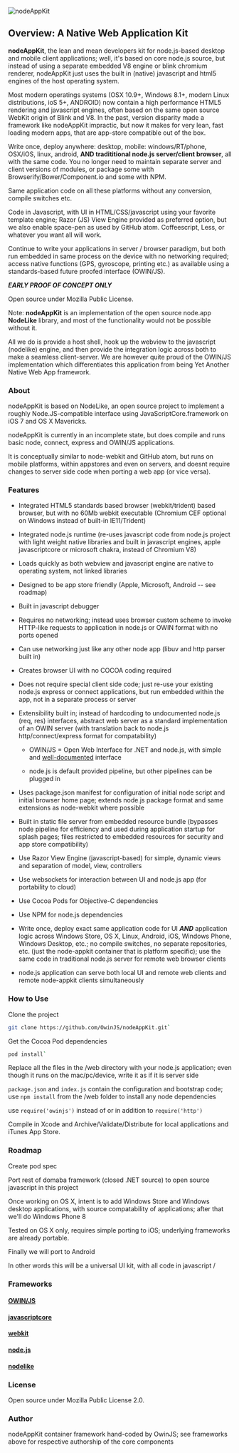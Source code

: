 ![nodeAppKit](https://raw.github.com/OwinJS/nodeAppKit/master/app-shared/owinjs-splash/images/nodeAppKit.png)

## Overview: A Native Web Application Kit

**nodeAppKit**, the lean and mean developers kit for node.js-based desktop and mobile client applications;  well, it's based on core node.js source, but instead of using a separate embedded V8 engine or blink chromium renderer, nodeAppKit just uses the built in (native) javascript and html5 engines of the host operating system.   

Most modern operatings systems (OSX 10.9+, Windows 8.1+, modern Linux distributions, ioS 5+, ANDROID) now contain a high performance HTML5 rendering and javascript engines, often based on the same open source WebKit origin of Blink and V8.   In the past, version disparity made a framework like nodeAppKit impractic, but now it makes for very lean, fast loading modern apps, that are app-store compatible out of the box.

Write once, deploy anywhere: desktop, mobile: windows/RT/phone, OSX/iOS, linux, android, **AND tradititional node.js server/client browser**, all with the same code.  You no longer need to maintain separate server and client versions of modules, or package some with Browserify/Bower/Component.io and some with NPM.

Same application code on all these platforms without any conversion, compile switches etc.

Code in Javascript, with UI in HTML/CSS/javascript using your favorite template engine; Razor (JS) View Engine provided as preferred option, but we also enable space-pen as used by GitHub atom.   Coffeescript, Less, or whatever you want all will work. 

Continue to write your applications in server / browser paradigm, but both run embedded in same process on the device with no networking required;  access native functions (GPS, gyroscope, printing etc.) as available using a standards-based future proofed interface (OWIN/JS).

***EARLY PROOF OF CONCEPT ONLY***

Open source under Mozilla Public License.


Note: **nodeAppKit** is an implementation of the open source node.app **NodeLike** library, and most of the functionality would not be possible without it.  

All we do is provide a host shell, hook up the webview to the javascript (nodelike) engine, and then provide the integration logic across both to make a seamless client-server.  We are however quite proud of the OWIN/JS implementation which differentiates this application from being Yet Another Native Web App framework.

### About

nodeAppKit is based on NodeLike, an open source project to implement a roughly Node.JS-compatible interface using JavaScriptCore.framework on iOS 7 and OS X Mavericks.

nodeAppKit is currently in an incomplete state, but does compile and runs basic node, connect, express and OWIN/JS applications.

It is conceptually similar to node-webkit and GitHub atom, but runs on mobile platforms, within appstores and even on servers, and doesnt require changes to server side code when porting a web app (or vice versa). 

### Features

- Integrated HTML5 standards based browser (webkit/trident) based browser, but with no 60Mb webkit executable (Chromium CEF optional on Windows instead of built-in IE11/Trident)

- Integrated node.js runtime (re-uses javascript code from node.js project with light weight native libraries and built in javascript engines, apple javascriptcore or microsoft chakra, instead of Chromium V8)

- Loads quickly as both webview and javascript engine are native to operating system, not linked libraries

- Designed to be app store friendly (Apple, Microsoft, Android -- see roadmap)

- Built in javascript debugger

- Requires no networking;  instead uses browser custom scheme to invoke HTTP-like requests to application in node.js or OWIN format with no ports opened

- Can use networking just like any other node app (libuv and http parser built in)

- Creates browser UI with no COCOA coding required

- Does not require special client side code;  just re-use your existing node.js express or connect applications, but run embedded within the app, not in a separate process or server

- Extensibility built in;  instead of hardcoding to undocumented node.js (req, res) interfaces, abstract web server as a standard implementation of an OWIN server (with translation back to node.js http/connect/express format for compatability)

	- OWIN/JS = Open Web Interface for .NET and node.js, with simple and [well-documented](http://owinjs.org) interface
	
	- node.js is default provided pipeline, but other pipelines can be plugged in

- Uses package.json manifest for configuration of initial node script and initial browser home page;  extends node.js package format and same extensions as node-webkit where possible

- Built in static file server from embedded resource bundle (bypasses node pipeline for efficiency and used during application startup for splash pages;  files restricted to embedded resources for security and app store compatibility)

- Use Razor View Engine (javascript-based) for simple, dynamic views and separation of model, view, controllers

- Use websockets for interaction between UI and node.js app (for portability to cloud)

- Use Cocoa Pods for Objective-C dependencies

- Use NPM for node.js dependencies

- Write once, deploy exact same application code for UI ***AND*** application logic across Windows Store, OS X, Linux, Android, iOS, Windows Phone, Windows Desktop, etc.;  no compile switches, no separate repositories, etc. (just the node-appkit container that is platform specific);  use the same code in traditional node.js server for remote web browser clients 

- node.js application can serve both local UI and remote web clients and remote node-appkit clients simultaneously

### How to Use
Clone the project

```bash
git clone https://github.com/OwinJS/nodeAppKit.git`
```

Get the Cocoa Pod dependencies

```bash
pod install`
```

Replace all the files in the /web directory with your node.js application;  even though it runs on the mac/pc/device, write it as if it is server side

`package.json` and `index.js` contain the configuration and bootstrap code;  use `npm install` from the /web folder to install any node dependencies

use `require('owinjs')` instead of or in addition to `require('http')`

Compile in Xcode and Archive/Validate/Distribute for local applications and iTunes App Store.

### Roadmap

Create pod spec

Port rest of domaba framework (closed .NET source) to open source javascript in this project

Once working on OS X, intent is to add Windows Store and Windows desktop applications, with source compatability of applications; after that we'll do Windows Phone 8

Tested on OS X only, requires simple porting to iOS;  underlying frameworks are already portable.

Finally we will port to Android

In other words this will be a universal UI kit, with all code in javascript / 

### Frameworks

#### [OWIN/JS](http://owinjs.org)

#### [javascriptcore](http://asciiwwdc.com/2013/sessions/615)

#### [webkit](https://developer.apple.com/library/mac/documentation/Cocoa/Conceptual/DisplayWebContent/DisplayWebContent.html#//apple_ref/doc/uid/10000164i)

#### [node.js](http://nodejs.org)

#### [nodelike](https://github.com/node-app/Nodelike)

### License

Open source under Mozilla Public License 2.0.


### Author

nodeAppKit container framework hand-coded by OwinJS;  see frameworks above for respective authorship of the core components